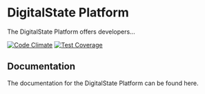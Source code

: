 # DigitalState Platform

The DigitalState Platform offers developers...


[![Code Climate](https://codeclimate.com/github/DigitalState/Platform/badges/gpa.svg)](https://codeclimate.com/github/DigitalState/Platform)
[![Test Coverage](https://codeclimate.com/github/DigitalState/Platform/badges/coverage.svg)](https://codeclimate.com/github/DigitalState/Platform/coverage)



## Documentation

The documentation for the DigitalState Platform can be found here.
